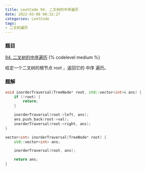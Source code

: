 ```yaml
---
title: LeetCode 94. 二叉树的中序遍历
date: 2022-03-08 08:32:27
categories: LeetCode
tags:
- 二叉树遍历
---
```


### 题目
[94. 二叉树的中序遍历](https://leetcode-cn.com/problems/binary-tree-inorder-traversal/)
{% codelevel medium %}

给定一个二叉树的根节点 root ，返回它的 中序 遍历。
<!-- more -->

### 题解
``` cpp
void inorderTraversal(TreeNode* root, std::vector<int>& ans) {
    if (!root) {
        return;
    }

    inorderTraversal(root->left, ans);
    ans.push_back(root->val);
    inorderTraversal(root->right, ans);
}

vector<int> inorderTraversal(TreeNode* root) {
    std::vector<int> ans;

    inorderTraversal(root, ans);

    return ans;
}
```
